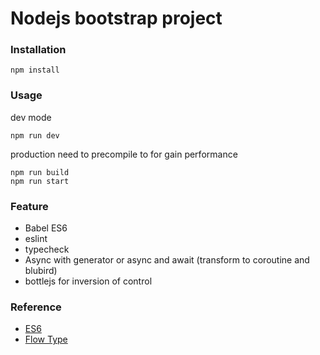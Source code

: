 # Nodejs bootstrap project

### Installation
```
npm install
```

### Usage
dev mode

```
npm run dev
```

production
need to precompile to for gain performance

```
npm run build
npm run start
```

### Feature
- Babel ES6
- eslint
- typecheck
- Async with generator or async and await (transform to coroutine and blubird)
- bottlejs for inversion of control

### Reference
- [ES6](https://babeljs.io/docs/learn-es2015/)
- [Flow Type](https://github.com/codemix/babel-plugin-typecheck)
